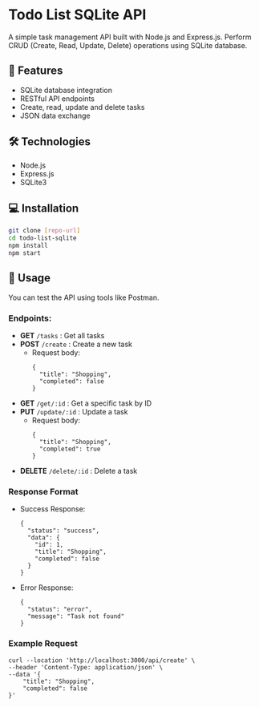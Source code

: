 # Todo List SQLite API

A simple task management API built with Node.js and Express.js. Perform CRUD (Create, Read, Update, Delete) operations using SQLite database.

## 🚀 Features

- SQLite database integration
- RESTful API endpoints
- Create, read, update and delete tasks
- JSON data exchange

## 🛠️ Technologies

- Node.js
- Express.js
- SQLite3

## 💻 Installation

```bash
git clone [repo-url]
cd todo-list-sqlite
npm install
npm start
```

## 📝 Usage

You can test the API using tools like Postman.

### Endpoints:
* **GET** `/tasks` : Get all tasks
* **POST** `/create` : Create a new task
  * Request body:
    ```
    {
      "title": "Shopping",
      "completed": false
    }
    ```
* **GET** `/get/:id` : Get a specific task by ID
* **PUT** `/update/:id` : Update a task
  * Request body:
    ```
    {
      "title": "Shopping",
      "completed": true
    }
    ```
* **DELETE** `/delete/:id` : Delete a task

### Response Format
* Success Response:
  ```
  {
    "status": "success",
    "data": {
      "id": 1,
      "title": "Shopping",
      "completed": false
    }
  }
  ```
* Error Response:
  ```
  {
    "status": "error",
    "message": "Task not found"
  }
  ```

### Example Request

```
curl --location 'http://localhost:3000/api/create' \
--header 'Content-Type: application/json' \
--data '{
    "title": "Shopping",
    "completed": false
}'
```